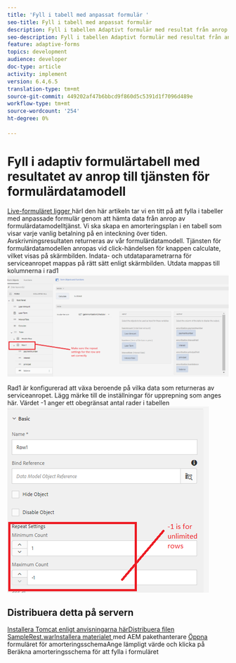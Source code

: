 ```yaml
---
title: 'Fyll i tabell med anpassat formulär '
seo-title: Fyll i tabell med anpassat formulär
description: Fyll i tabellen Adaptivt formulär med resultat från anrop till tjänsten Formulärdatamodell
seo-description: Fyll i tabellen Adaptivt formulär med resultat från anrop till tjänsten Formulärdatamodell
feature: adaptive-forms
topics: development
audience: developer
doc-type: article
activity: implement
version: 6.4,6.5
translation-type: tm+mt
source-git-commit: 449202af47b6bbcd9f860d5c5391d1f7096d489e
workflow-type: tm+mt
source-wordcount: '254'
ht-degree: 0%

---
```



# Fyll i adaptiv formulärtabell med resultatet av anrop till tjänsten för formulärdatamodell

[Live-formuläret ligger ](https://forms.enablementadobe.com/content/dam/formsanddocuments/amortization/jcr:content?wcmmode=disabled)
härI den här artikeln tar vi en titt på att fylla i tabeller med anpassade formulär genom att hämta data från anrop av formulärdatamodelltjänst. Vi ska skapa en amorteringsplan i en tabell som visar varje vanlig betalning på en inteckning över tiden. Avskrivningsresultaten returneras av vår formulärdatamodell. Tjänsten för formulärdatamodellen anropas vid click-händelsen för knappen calculate, vilket visas på skärmbilden. Indata- och utdataparametrarna för serviceanropet mappas på rätt sätt enligt skärmbilden. Utdata mappas till kolumnerna i rad1
![klickhändelse](assets/amortization.PNG)

Rad1 är konfigurerad att växa beroende på vilka data som returneras av serviceanropet. Lägg märke till de inställningar för upprepning som anges här. Värdet -1 anger ett obegränsat antal rader i tabellen
![Rad1](assets/rowconfiguration.PNG)

## Distribuera detta på servern

[Installera Tomcat enligt ](/help/forms/ic-print-channel-tutorial/set-up-tomcat.md)
[anvisningarna härDistribuera ](https://forms.enablementadobe.com/content/DemoServerBundles/SampleRest.war)
[filen SampleRest.warInstallera materialet  ](assets/amortizationschedule.zip) med AEM pakethanterare 
[Öppna ](http://localhost:4502/content/dam/formsanddocuments/amortization/jcr:content?wcmmode=disabled)
formuläret för amorteringsschemaAnge lämpligt värde och klicka på Beräkna amorteringsschema för att fylla i formuläret

